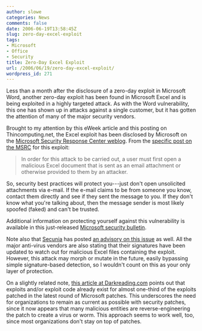 ```yaml
---
author: slowe
categories: News
comments: false
date: 2006-06-19T13:58:45Z
slug: zero-day-excel-exploit
tags:
- Microsoft
- Office
- Security
title: Zero-Day Excel Exploit
url: /2006/06/19/zero-day-excel-exploit/
wordpress_id: 271
---
```


Less than a month after the disclosure of a zero-day exploit in Microsoft Word, another zero-day exploit has been found in Microsoft Excel and is being exploited in a highly targeted attack. As with the Word vulnerability, this one has shown up in attacks against a single customer, but it has gotten the attention of many of the major security vendors.

Brought to my attention by this eWeek article and this posting on Thincomputing.net, the Excel exploit has been disclosed by Microsoft on the [Microsoft Security Response Center weblog](http://blogs.technet.com/msrc/). From the [specific post on the MSRC](http://blogs.technet.com/msrc/archive/2006/06/16/436174.aspx) for this exploit:

>In order for this attack to be carried out, a user must first open a malicious Excel document that is sent as an email attachment or otherwise provided to them by an attacker.

So, security best practices will protect you---just don't open unsolicited attachments via e-mail. If the e-mail claims to be from someone you know, contact them directly and see if they sent the message to you. If they don't know what you're talking about, then the message sender is most likely spoofed (faked) and can't be trusted.

Additional information on protecting yourself against this vulnerability is available in this just-released [Microsoft security bulletin](http://www.microsoft.com/technet/security/advisory/921365.mspx).

Note also that [Secunia](http://secunia.com/) has posted [an advisory on this issue](http://secunia.com/advisories/20686/) as well. All the major anti-virus vendors are also stating that their signatures have been updated to watch out for malicious Excel files containing the exploit. However, this attack may morph or mutate in the future, easily bypassing simple signature-based detection, so I wouldn't count on this as your only layer of protection.

On a slightly related note, [this article at Darkreading.com](http://www.darkreading.com/document.asp?doc_id=97296&f_src=darkreading_section_318) points out that exploits and/or exploit code already exist for almost one-third of the exploits patched in the latest round of Microsoft patches. This underscores the need for organizations to remain as current as possible with security patches, since it now appears that many malicious entities are reverse-engineering the patch to create a virus or worm. This approach seems to work well, too, since most organizations don't stay on top of patches.
